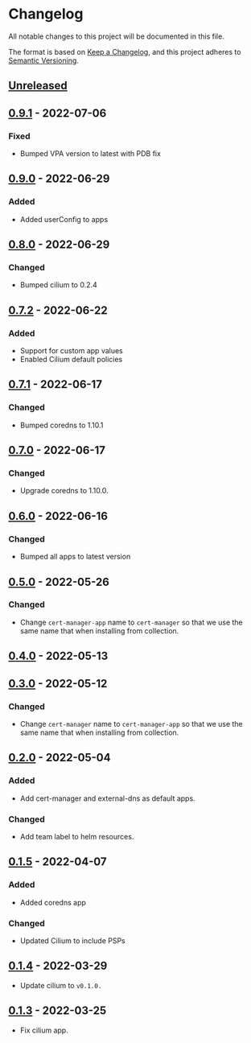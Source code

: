 # Changelog

All notable changes to this project will be documented in this file.

The format is based on [Keep a Changelog](https://keepachangelog.com/en/1.0.0/),
and this project adheres to [Semantic Versioning](https://semver.org/spec/v2.0.0.html).

## [Unreleased]

## [0.9.1] - 2022-07-06

### Fixed

- Bumped VPA version to latest with PDB fix

## [0.9.0] - 2022-06-29

### Added

- Added userConfig to apps

## [0.8.0] - 2022-06-29

### Changed

- Bumped cilium to 0.2.4

## [0.7.2] - 2022-06-22

### Added

- Support for custom app values
- Enabled Cilium default policies

## [0.7.1] - 2022-06-17

### Changed

- Bumped coredns to 1.10.1

## [0.7.0] - 2022-06-17

### Changed

- Upgrade coredns to 1.10.0.

## [0.6.0] - 2022-06-16

### Changed

- Bumped all apps to latest version

## [0.5.0] - 2022-05-26

### Changed

- Change `cert-manager-app` name to `cert-manager` so that we use the same name that when installing from collection.

## [0.4.0] - 2022-05-13

## [0.3.0] - 2022-05-12

### Changed

- Change `cert-manager` name to `cert-manager-app` so that we use the same name that when installing from collection.

## [0.2.0] - 2022-05-04

### Added

- Add cert-manager and external-dns as default apps.

### Changed

- Add team label to helm resources.

## [0.1.5] - 2022-04-07

### Added

- Added coredns app

### Changed

- Updated Cilium to include PSPs

## [0.1.4] - 2022-03-29

- Update cilium to `v0.1.0.`

## [0.1.3] - 2022-03-25

- Fix cilium app.


[Unreleased]: https://github.com/giantswarm/default-apps-gcp/compare/v0.9.1...HEAD
[0.9.1]: https://github.com/giantswarm/default-apps-gcp/compare/v0.9.0...v0.9.1
[0.9.0]: https://github.com/giantswarm/default-apps-gcp/compare/v0.8.0...v0.9.0
[0.8.0]: https://github.com/giantswarm/default-apps-gcp/compare/v0.7.2...v0.8.0
[0.7.2]: https://github.com/giantswarm/default-apps-gcp/compare/v0.7.1...v0.7.2
[0.7.1]: https://github.com/giantswarm/default-apps-gcp/compare/v0.7.0...v0.7.1
[0.7.0]: https://github.com/giantswarm/default-apps-gcp/compare/v0.6.0...v0.7.0
[0.6.0]: https://github.com/giantswarm/default-apps-gcp/compare/v0.5.0...v0.6.0
[0.5.0]: https://github.com/giantswarm/default-apps-gcp/compare/v0.4.0...v0.5.0
[0.4.0]: https://github.com/giantswarm/default-apps-gcp/compare/v0.3.0...v0.4.0
[0.3.0]: https://github.com/giantswarm/default-apps-gcp/compare/v0.2.0...v0.3.0
[0.2.0]: https://github.com/giantswarm/default-apps-gcp/compare/v0.1.5...v0.2.0
[0.1.5]: https://github.com/giantswarm/default-apps-gcp/compare/v0.1.4...v0.1.5
[0.1.4]: https://github.com/giantswarm/default-apps-gcp/compare/v0.1.3...v0.1.4
[0.1.3]: https://github.com/giantswarm/default-apps-gcp/compare/v0.1.2...v0.1.3
